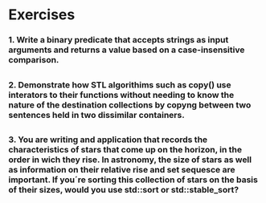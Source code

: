 # Exercises

### 1. Write a binary predicate that accepts strings as input arguments and returns a value based on a case-insensitive comparison.

##
### 2. Demonstrate how STL algorithims such as **copy()** use interators to their functions without needing to know the nature of the destination collections by copyng between two sentences held in two dissimilar containers.

##
### 3. You are writing and application that records the characteristics of stars that come up on the horizon, in the order in wich they rise. In astronomy, the size of stars as well as information on their relative rise and set sequesce are important. If you´re sorting this collection of stars on the basis of their sizes, would you use **std::sort** or **std::stable_sort**?

